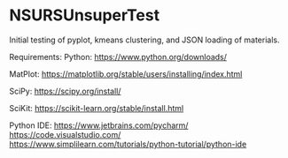# NSURSUnsuperTest

Initial testing of pyplot, kmeans clustering, and JSON loading of materials.


Requirements:
Python: https://www.python.org/downloads/

MatPlot: https://matplotlib.org/stable/users/installing/index.html

SciPy: https://scipy.org/install/

SciKit: https://scikit-learn.org/stable/install.html


Python IDE:
https://www.jetbrains.com/pycharm/
https://code.visualstudio.com/
https://www.simplilearn.com/tutorials/python-tutorial/python-ide
